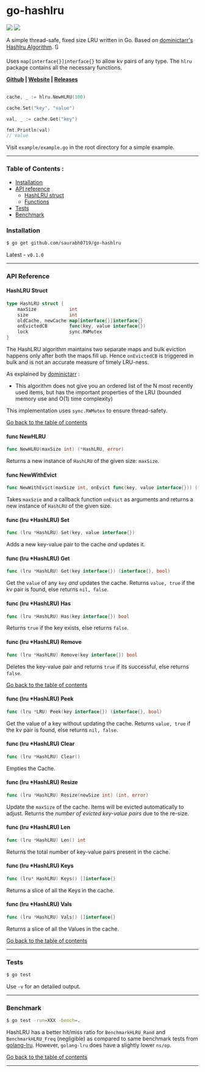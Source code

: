 # go-hashlru

![](https://img.shields.io/github/go-mod/go-version/saurabh0719/go-hashlru) ![](https://img.shields.io/github/v/release/saurabh0719/go-hashlru?color=FFD500)

A simple thread-safe, fixed size LRU written in Go. Based on [dominictarr's Hashlru Algorithm](https://github.com/dominictarr/hashlru). :arrows_clockwise:

Uses `map[interface{}]interface{}` to allow kv pairs of any type. The `hlru` package contains all the necessary functions.

<div>
    <strong><a href="https://github.com/saurabh0719/go-hashlru">Github</a> | <a href="https://saurabh0719.github.io">Website</a> | <a href="https://github.com/saurabh0719/go-hashlru/releases">Releases</a> </strong>
</div>
<br>

```go
cache, _ := hlru.NewHLRU(100)

cache.Set("key", "value")

val, _ := cache.Get("key")

fmt.Println(val)
// value
```

Visit `example/example.go` in the root directory for a simple example.

<hr>

<span id="contents"></span>

### Table of Contents :
* [Installation](#installation)
* [API reference](#api)
    * [HashLRU struct](#type)
    * [Functions](#func)
* [Tests](#tests)
* [Benchmark](#bench)

<span id="installation"></span>
### Installation

```sh
$ go get github.com/saurabh0719/go-hashlru
```

Latest - `v0.1.0`

<hr>

### API Reference 

<span id="type"></span>
#### HashLRU Struct  

```go
type HashLRU struct {
	maxSize            int
	size               int
	oldCache, newCache map[interface{}]interface{}
	onEvictedCB        func(key, value interface{})
	lock               sync.RWMutex
}
```

The HashLRU algorithm maintains two separate maps
and bulk eviction happens only after both the maps fill up. Hence `onEvictedCB` is triggered in bulk and is not an accurate measure of timely LRU-ness.

As explained by [dominictarr](https://github.com/dominictarr/hashlru) :
* This algorithm does not give you an ordered list of the N most recently used items, but has the important properties of the LRU (bounded memory use and O(1) time complexity)


This implementation uses `sync.RWMutex` to ensure thread-safety.

[Go back to the table of contents](#contents)

<span id="func"></span>

#### func NewHLRU
```go
func NewHLRU(maxSize int) (*HashLRU, error)
```

Returns a new instance of `HashLRU` of the given size: `maxSize`.

#### func NewWithEvict
```go
func NewWithEvict(maxSize int, onEvict func(key, value interface{})) (*HashLRU, error)
```

Takes `maxSzie` and a callback function `onEvict` as arguments and returns a new instance of `HashLRU` of the given size.

#### func (lru *HashLRU) Set
```go
func (lru *HashLRU) Set(key, value interface{})
```

Adds a new key-value pair to the cache *and* updates it.

#### func (lru *HashLRU) Get
```go
func (lru *HashLRU) Get(key interface{}) (interface{}, bool)
```

Get the `value` of any `key` *and* updates the cache. Returns `value, true` if the kv pair is found, else returns `nil, false`.

#### func (lru *HashLRU) Has
```go
func (lru *HashLRU) Has(key interface{}) bool
```
Returns `true` if the key exists, else returns `false`. 

#### func (lru *HashLRU) Remove
```go
func (lru *HashLRU) Remove(key interface{}) bool
```

Deletes the key-value pair and returns `true` if its successful, else returns `false`.

[Go back to the table of contents](#contents)

#### func (lru *HashLRU) Peek
```go
func (lru *LRU) Peek(key interface{}) (interface{}, bool)
```

Get the value of a key without updating the cache. Returns `value, true` if the kv pair is found, else returns `nil, false`. 

#### func (lru *HashLRU) Clear
```go
func (lru *HashLRU) Clear()
```

Empties the Cache.

#### func (lru *HashLRU) Resize
```go
func (lru *HashLRU) Resize(newSize int) (int, error)
```

Update the `maxSize` of the cache. Items will be evicted automatically to adjust. Returns the *number of evicted key-value pairs* due to the re-size. 

#### func (lru *HashLRU) Len
```go
func (lru *HashLRU) Len() int
```

Returns the total number of key-value pairs present in the cache.

#### func (lru *HashLRU) Keys
```go
func (lru* HashLRU) Keys() []interface{}
```

Returns a slice of all the Keys in the cache.

#### func (lru *HashLRU) Vals
```go
func (lru *HashLRU) Vals() []interface{}
```

Returns a slice of all the Values in the cache.

[Go back to the table of contents](#contents)

<hr>

<span id="test"></span>

### Tests
```sh
$ go test 
```

Use `-v` for an detailed output.

<hr>

<span id="func"></span>

### Benchmark 
```sh
$ go test -run=XXX -bench=.
```

HashLRU has a better hit/miss ratio for `BenchmarkHLRU_Rand` and `BenchmarkHLRU_Freq` (negligible) as compared to same benchmark tests from [golang-lru](https://github.com/hashicorp/golang-lru). However, `golang-lru` does have a slightly lower `ns/op`.

[Go back to the table of contents](#contents)

<hr>
